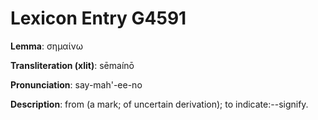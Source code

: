 # Lexicon Entry G4591

**Lemma**: σημαίνω

**Transliteration (xlit)**: sēmaínō

**Pronunciation**: say-mah'-ee-no

**Description**:
from  (a mark; of uncertain derivation); to indicate:--signify.
